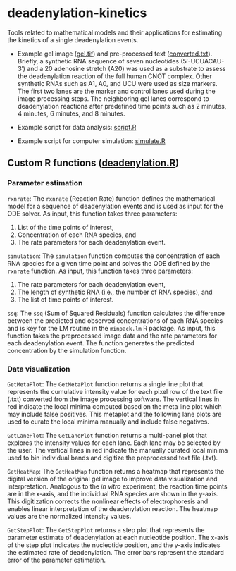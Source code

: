 # deadenylation-kinetics
Tools related to mathematical models and their applications for estimating the kinetics of a single deadenylation events.

- Example gel image ([gel.tif](gel.tif)) and pre-processed text ([converted.txt](converted.txt)). Briefly, a synthetic RNA sequence of seven nucleotides (5′-UCUACAU-3′) and a 20 adenosine stretch (A20) was used as a substrate to assess the deadenylation reaction of the full human CNOT complex. Other synthetic RNAs such as A1, A0, and UCU were used as size markers. The first two lanes are the marker and control lanes used during the image processing steps. The neighboring gel lanes correspond to deadenylation reactions after predefined time points such as 2 minutes, 4 minutes, 6 minutes, and 8 minutes.

- Example script for data analysis: [script.R](script.R)

- Example script for computer simulation: [simulate.R](simulate.R)

## Custom R functions ([deadenylation.R](deadenylation.R))

### Parameter estimation
`rxnrate`: The `rxnrate` (Reaction Rate) function defines the mathematical model for a sequence of deadenylation events and is used as input for the ODE solver. As input, this function takes three parameters: 
1. List of the time points of interest,
2. Concentration of each RNA species, and 
3. The rate parameters for each deadenylation event.

`simulation`: The `simulation` function computes the concentration of each RNA species for a given time point and solves the ODE defined by the `rxnrate` function. As input, this function takes three parameters: 
1. The rate parameters for each deadenylation event, 
2. The length of synthetic RNA (i.e., the number of RNA species), and 
3. The list of time points of interest.

`ssq`: The `ssq` (Sum of Squared Residuals) function calculates the difference between the predicted and observed concentrations of each RNA species and is key for the LM routine in the `minpack.lm` R package. As input, this function takes the preprocessed image data and the rate parameters for each deadenylation event. The function generates the predicted concentration by the simulation function.

### Data visualization
`GetMetaPlot`: The `GetMetaPlot` function returns a single line plot that represents the cumulative intensity value for each pixel row of the text file (.txt) converted from the image processing software. The vertical lines in red indicate the local minima computed based on the meta line plot which may include false positives. This metaplot and the following lane plots are used to curate the local minima manually and include false negatives.

`GetLanePlot`: The `GetLanePlot` function returns a multi-panel plot that explores the intensity values for each lane. Each lane may be selected by the user. The vertical lines in red indicate the manually curated local minima used to bin individual bands and digitize the preprocessed text file (.txt). 

`GetHeatMap`: The `GetHeatMap` function returns a heatmap that represents the digital version of the original gel image to improve data visualization and interpretation. Analogous to the *in vitro* experiment, the reaction time points are in the x-axis, and the individual RNA species are shown in the y-axis. This digitization corrects the nonlinear effects of electrophoresis and enables linear interpretation of the deadenylation reaction. The heatmap values are the normalized intensity values. 

`GetStepPlot`: The `GetStepPlot` returns a step plot that represents the parameter estimate of deadenylation at each nucleotide position. The x-axis of the step plot indicates the nucleotide position, and the y-axis indicates the estimated rate of deadenylation. The error bars represent the standard error of the parameter estimation.
